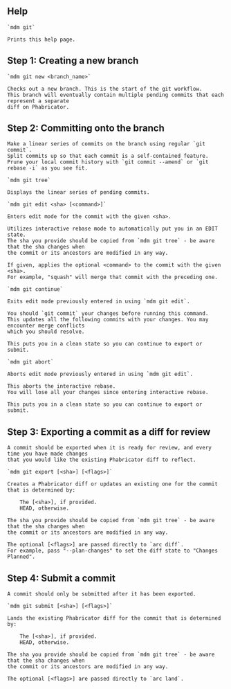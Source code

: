 ## Help

    `mdm git`

    Prints this help page.

## Step 1: Creating a new branch

    `mdm git new <branch_name>`

    Checks out a new branch. This is the start of the git workflow.
    This branch will eventually contain multiple pending commits that each represent a separate
    diff on Phabricator.

## Step 2: Committing onto the branch

    Make a linear series of commits on the branch using regular `git commit`.
    Split commits up so that each commit is a self-contained feature.
    Prune your local commit history with `git commit --amend` or `git rebase -i` as you see fit.

    `mdm git tree`

    Displays the linear series of pending commits.

    `mdm git edit <sha> [<command>]`

    Enters edit mode for the commit with the given <sha>.

    Utilizes interactive rebase mode to automatically put you in an EDIT state.
    The sha you provide should be copied from `mdm git tree` - be aware that the sha changes when
    the commit or its ancestors are modified in any way.

    If given, applies the optional <command> to the commit with the given <sha>.
    For example, "squash" will merge that commit with the preceding one.

    `mdm git continue`

    Exits edit mode previously entered in using `mdm git edit`.

    You should `git commit` your changes before running this command.
    This updates all the following commits with your changes. You may encounter merge conflicts
    which you should resolve.

    This puts you in a clean state so you can continue to export or submit.

    `mdm git abort`

    Aborts edit mode previously entered in using `mdm git edit`.

    This aborts the interactive rebase.
    You will lose all your changes since entering interactive rebase.

    This puts you in a clean state so you can continue to export or submit.

## Step 3: Exporting a commit as a diff for review

    A commit should be exported when it is ready for review, and every time you have made changes
    that you would like the existing Phabricator diff to reflect.

    `mdm git export [<sha>] [<flags>]`

    Creates a Phabricator diff or updates an existing one for the commit that is determined by:

        The [<sha>], if provided.
        HEAD, otherwise.

    The sha you provide should be copied from `mdm git tree` - be aware that the sha changes when
    the commit or its ancestors are modified in any way.

    The optional [<flags>] are passed directly to `arc diff`.
    For example, pass "--plan-changes" to set the diff state to "Changes Planned".

## Step 4: Submit a commit

    A commit should only be submitted after it has been exported.

    `mdm git submit [<sha>] [<flags>]`

    Lands the existing Phabricator diff for the commit that is determined by:

        The [<sha>], if provided.
        HEAD, otherwise.

    The sha you provide should be copied from `mdm git tree` - be aware that the sha changes when
    the commit or its ancestors are modified in any way.

    The optional [<flags>] are passed directly to `arc land`.
